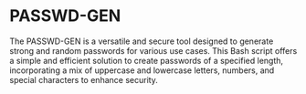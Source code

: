 # PASSWD-GEN
The PASSWD-GEN is a versatile and secure tool designed to generate strong and random passwords for various use cases. This Bash script offers a simple and efficient solution to create passwords of a specified length, incorporating a mix of uppercase and lowercase letters, numbers, and special characters to enhance security.
